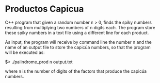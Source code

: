 # Productos Capicua
C++ program that given a random number  n > 0,  finds the spiky numbers resulting from multiplying two numbers of n digits each. The program store these spiky numbers in a text file using a different line for each product.

As input, the program will receive by command line the number n and the name of an output file to store the capicúa numbers, so that the program will be executed as:

$> ./palindrome_prod n output.txt

where n is the number of digits of the factors that produce the capicúa numbers.
